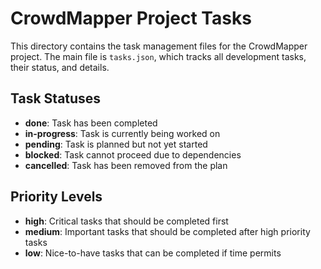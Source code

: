 
# CrowdMapper Project Tasks

This directory contains the task management files for the CrowdMapper project. The main file is `tasks.json`, which tracks all development tasks, their status, and details.

## Task Statuses

- **done**: Task has been completed
- **in-progress**: Task is currently being worked on
- **pending**: Task is planned but not yet started
- **blocked**: Task cannot proceed due to dependencies
- **cancelled**: Task has been removed from the plan

## Priority Levels

- **high**: Critical tasks that should be completed first
- **medium**: Important tasks that should be completed after high priority tasks
- **low**: Nice-to-have tasks that can be completed if time permits
